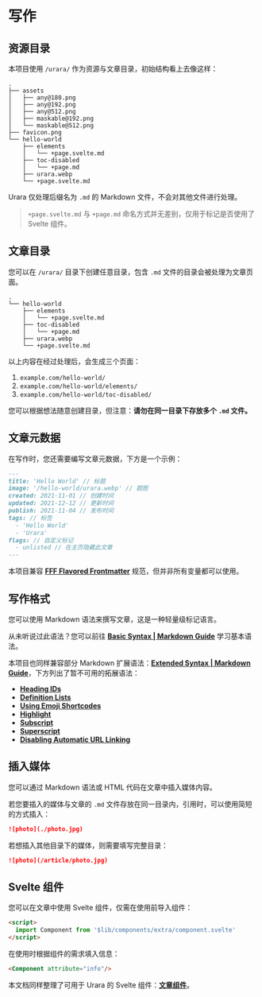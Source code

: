 # 写作

## 资源目录

本项目使用 `/urara/` 作为资源与文章目录，初始结构看上去像这样：

```text
.
├── assets
│   ├── any@180.png
│   ├── any@192.png
│   ├── any@512.png
│   ├── maskable@192.png
│   └── maskable@512.png
├── favicon.png
└── hello-world
    ├── elements
    │   └── +page.svelte.md
    ├── toc-disabled
    │   └── +page.md
    ├── urara.webp
    └── +page.svelte.md
```

Urara 仅处理后缀名为 `.md` 的 Markdown 文件，不会对其他文件进行处理。

> `+page.svelte.md` 与 `+page.md` 命名方式并无差别，仅用于标记是否使用了 Svelte 组件。

## 文章目录

您可以在 `/urara/` 目录下创建任意目录，包含 `.md` 文件的目录会被处理为文章页面。

```text {4,6,8}
.
└── hello-world
    ├── elements
    │   └── +page.svelte.md
    ├── toc-disabled
    │   └── +page.md
    ├── urara.webp
    └── +page.svelte.md
```

以上内容在经过处理后，会生成三个页面：

1. `example.com/hello-world/`
2. `example.com/hello-world/elements/`
3. `example.com/hello-world/toc-disabled/`

您可以根据想法随意创建目录，但注意：**请勿在同一目录下存放多个 `.md` 文件。**

## 文章元数据

在写作时，您还需要编写文章元数据，下方是一个示例：

```md
---
title: 'Hello World' // 标题
image: '/hello-world/urara.webp' // 题图
created: 2021-11-01 // 创建时间
updated: 2021-12-12 // 更新时间
publish: 2021-11-04 // 发布时间
tags: // 标签
  - 'Hello World'
  - 'Urara'
flags: // 自定义标记
  - unlisted // 在主页隐藏此文章
---
```

本项目兼容 [**FFF Flavored Frontmatter**](https://fff.js.org/) 规范，但并非所有变量都可以使用。

## 写作格式

您可以使用 Markdown 语法来撰写文章，这是一种轻量级标记语言。

从未听说过此语法？您可以前往 [**Basic Syntax | Markdown Guide**](https://www.markdownguide.org/basic-syntax/) 学习基本语法。

本项目也同样兼容部分 Markdown 扩展语法：[**Extended Syntax | Markdown Guide**](https://www.markdownguide.org/extended-syntax/)，下方列出了暂不可用的拓展语法：

- [**Heading IDs**](https://www.markdownguide.org/extended-syntax/#heading-ids)
- [**Definition Lists**](https://www.markdownguide.org/extended-syntax/#definition-lists)
- [**Using Emoji Shortcodes**](https://www.markdownguide.org/extended-syntax/#using-emoji-shortcodes)
- [**Highlight**](https://www.markdownguide.org/extended-syntax/#highlight)
- [**Subscript**](https://www.markdownguide.org/extended-syntax/#subscript)
- [**Superscript**](https://www.markdownguide.org/extended-syntax/#superscript)
- [**Disabling Automatic URL Linking**](https://www.markdownguide.org/extended-syntax/#disabling-automatic-url-linking)

## 插入媒体

您可以通过 Markdown 语法或 HTML 代码在文章中插入媒体内容。

若您要插入的媒体与文章的 `.md` 文件存放在同一目录内，引用时，可以使用简短的方式插入：

```md
![photo](./photo.jpg)
```

若想插入其他目录下的媒体，则需要填写完整目录：

```md
![photo](/article/photo.jpg)
```

## Svelte 组件

您可以在文章中使用 Svelte 组件，仅需在使用前导入组件：

```md
<script>
  import Component from '$lib/components/extra/component.svelte'
</script>
```

在使用时根据组件的需求填入信息：

```md
<Component attribute="info"/>
```

本文档同样整理了可用于 Urara 的 Svelte 组件：[**文章组件**](http://urara-docs.netlify.app/zh-hans/advanced/extension.html#文章组件)。
